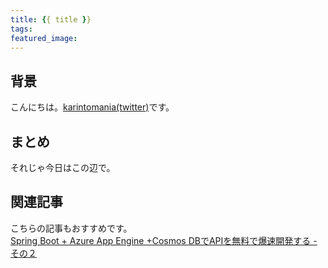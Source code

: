 ```yaml
---
title: {{ title }}
tags:
featured_image: 
---
```


## 背景
こんにちは。[karintomania(twitter)](https://twitter.com/karintozuki)です。  

## まとめ

それじゃ今日はこの辺で。

## 関連記事
こちらの記事もおすすめです。  
[Spring Boot + Azure App Engine +Cosmos DBでAPIを無料で爆速開発する - その２](/2020/04/2020-0430-springboot-azure-2/)